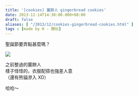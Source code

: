```yaml
---
title: '[cookies] 薑餅人 gingerbread cookies'
date: 2013-12-14T14:30:00.000+08:00
draft: false
aliases: [ "/2013/12/cookies-gingerbread-cookies.html" ]
tags : [made by H - 開伙]
---
```


聖誕節要弄點甚麼嗎？  

[![](https://4.bp.blogspot.com/-Uk8i_tGN1r4/XCdgri9MDKI/AAAAAAAACoY/ecG5YJZbJDIj1Dxgnw_kqXuNUnkE7gBIgCLcBGAs/s640/15.jpg)](https://4.bp.blogspot.com/-Uk8i_tGN1r4/XCdgri9MDKI/AAAAAAAACoY/ecG5YJZbJDIj1Dxgnw_kqXuNUnkE7gBIgCLcBGAs/s1600/15.jpg)

之前整過的薑餅人  
樣子怪怪的，衣服配搭也強差人意  
（還有熊貓滲入 XD）  
  
哈哈～